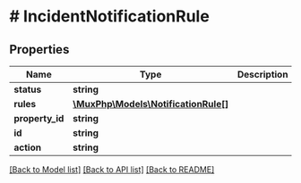 # # IncidentNotificationRule

## Properties

Name | Type | Description | Notes
------------ | ------------- | ------------- | -------------
**status** | **string** |  | [optional] 
**rules** | [**\MuxPhp\Models\NotificationRule[]**](NotificationRule.md) |  | [optional] 
**property_id** | **string** |  | [optional] 
**id** | **string** |  | [optional] 
**action** | **string** |  | [optional] 

[[Back to Model list]](../../README.md#documentation-for-models) [[Back to API list]](../../README.md#documentation-for-api-endpoints) [[Back to README]](../../README.md)


